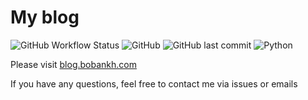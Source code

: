 # My blog

![GitHub Workflow Status](https://img.shields.io/github/workflow/status/BobAnkh/bobankh.github.io/Pelican%20site%20CI)
![GitHub](https://img.shields.io/github/license/BobAnkh/bobankh.github.io?colorB=lightgrey)
![GitHub last commit](https://img.shields.io/github/last-commit/BobAnkh/bobankh.github.io?colorB=orange)
![Python](https://img.shields.io/badge/language-python-blue?style=flat)

Please visit [blog.bobankh.com](https://blog.bobankh.com)

If you have any questions, feel free to contact me via issues or emails
